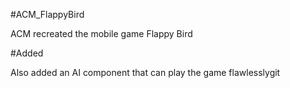 #ACM_FlappyBird

ACM recreated the mobile game Flappy Bird

#Added

Also added an AI component that can play the game flawlesslygit 